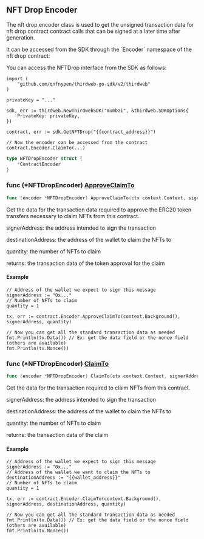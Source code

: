 
## NFT Drop Encoder

The nft drop encoder class is used to get the unsigned transaction data for nft drop contract contract calls that can be signed at a later time after generation.

It can be accessed from the SDK through the \`Encoder\` namespace of the nft drop contract:

You can access the NFTDrop interface from the SDK as follows:

```
import (
	"github.com/qnfnypen/thirdweb-go-sdk/v2/thirdweb"
)

privateKey = "..."

sdk, err := thirdweb.NewThirdwebSDK("mumbai", &thirdweb.SDKOptions{
	PrivateKey: privateKey,
})

contract, err := sdk.GetNFTDrop("{{contract_address}}")

// Now the encoder can be accessed from the contract
contract.Encoder.ClaimTo(...)
```

```go
type NFTDropEncoder struct {
    *ContractEncoder
}
```

### func \(\*NFTDropEncoder\) [ApproveClaimTo](<https://github.com/qnfnypen/thirdweb-go-sdk/blob/main/thirdweb/nft_drop_encoder.go#L87>)

```go
func (encoder *NFTDropEncoder) ApproveClaimTo(ctx context.Context, signerAddress string, quantity int) (*types.Transaction, error)
```

Get the data for the transaction data required to approve the ERC20 token transfers necessary to claim NFTs from this contract.

signerAddress: the address intended to sign the transaction

destinationAddress: the address of the wallet to claim the NFTs to

quantity: the number of NFTs to claim

returns: the transaction data of the token approval for the claim

#### Example

```
// Address of the wallet we expect to sign this message
signerAddress := "0x..."
// Number of NFTs to claim
quantity = 1

tx, err := contract.Encoder.ApproveClaimTo(context.Background(), signerAddress, quantity)

// Now you can get all the standard transaction data as needed
fmt.Println(tx.Data()) // Ex: get the data field or the nonce field (others are available)
fmt.Println(tx.Nonce())
```

### func \(\*NFTDropEncoder\) [ClaimTo](<https://github.com/qnfnypen/thirdweb-go-sdk/blob/main/thirdweb/nft_drop_encoder.go#L126>)

```go
func (encoder *NFTDropEncoder) ClaimTo(ctx context.Context, signerAddress string, destinationAddress string, quantity int) (*types.Transaction, error)
```

Get the data for the transaction required to claim NFTs from this contract.

signerAddress: the address intended to sign the transaction

destinationAddress: the address of the wallet to claim the NFTs to

quantity: the number of NFTs to claim

returns: the transaction data of the claim

#### Example

```
// Address of the wallet we expect to sign this message
signerAddress := "0x..."
// Address of the wallet we want to claim the NFTs to
destinationAddress := "{{wallet_address}}"
// Number of NFTs to claim
quantity = 1

tx, err := contract.Encoder.ClaimTo(context.Background(), signerAddress, destinationAddress, quantity)

// Now you can get all the standard transaction data as needed
fmt.Println(tx.Data()) // Ex: get the data field or the nonce field (others are available)
fmt.Println(tx.Nonce())
```
